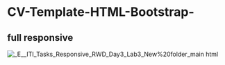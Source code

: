 # CV-Template-HTML-Bootstrap-
## full responsive 
![_E__ITI_Tasks_Responsive_RWD_Day3_Lab3_New%20folder_main html](https://user-images.githubusercontent.com/75747748/155062686-8590f0c5-00b9-41e7-bbe2-2dee685a2c09.png)
